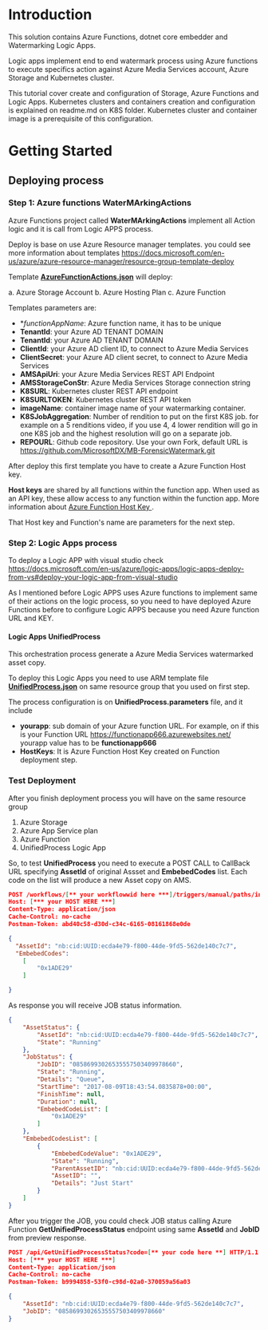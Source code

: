 # Introduction 
This solution contains Azure Functions, dotnet core embedder and Watermarking Logic Apps.

Logic apps implement end to end watermark process using Azure  functions to execute specifics action against Azure Media Services account, Azure Storage and Kubernetes cluster.

This tutorial cover create and configuration of Storage, Azure Functions and Logic Apps. Kubernetes clusters and containers creation and configuration  is explained on readme.md on K8S folder. Kubernetes cluster and container image is a prerequisite  of this configuration.

# Getting Started
## Deploying process


### Step 1: Azure functions WaterMArkingActions
Azure Functions project called **WaterMArkingActions** implement all Action logic and it is call from Logic APPS process.

Deploy is base on use Azure Resource manager templates. you could see more information about templates <a href="https://docs.microsoft.com/en-us/azure/azure-resource-manager/resource-group-template-deploy" target="_blank">https://docs.microsoft.com/en-us/azure/azure-resource-manager/resource-group-template-deploy</a>

Template **<a href="https://github.com/MicrosoftDX/MB-ForensicWatermark/blob/master/MB-ForensicWatermark/WaterMarking/AzureFunctionActions.json" target="_blank">AzureFunctionActions.json</a>** will deploy:

a. Azure Storage Account
b. Azure Hosting Plan
c. Azure Function

Templates parameters are:

* **functionAppName*: Azure function name, it has to be unique
* **TenantId**: your Azure AD TENANT DOMAIN
* **TenantId**: your Azure AD TENANT DOMAIN
* **ClientId**: your Azure AD client ID, to connect to Azure Media Services
* **ClientSecret**: your Azure AD client secret, to connect to Azure Media Services
* **AMSApiUri**: your Azure Media Services REST API Endpoint
* **AMSStorageConStr**: Azure Media Services Storage connection string
* **K8SURL**: Kubernetes cluster REST API endpoint
* **K8SURLTOKEN**: Kubernetes cluster REST API token
* **imageName**: container image name of your watermarking container.
* **K8SJobAggregation**: Number of rendition to put on the first K8S job. for example on a 5 renditions video, if you use 4, 4 lower rendition will go in one K8S job and the highest resolution will go on a separate job.
* **REPOURL**: Github code repository. Use your own Fork, default URL is https://github.com/MicrosoftDX/MB-ForensicWatermark.git


After deploy this first template you have to create a Azure Function Host key. 

**Host keys** are shared by all functions within the function app. When used as an API key, these allow access to any function within the function app. More information about <a href="https://docs.microsoft.com/en-us/azure/azure-functions/functions-bindings-http-webhook#working-with-keys" target="_blank">Azure Function Host Key </a>.

That Host key and Function's name are parameters for the next step. 


### Step 2: Logic Apps process
To deploy a Logic APP with visual studio check https://docs.microsoft.com/en-us/azure/logic-apps/logic-apps-deploy-from-vs#deploy-your-logic-app-from-visual-studio

As I mentioned before Logic APPS uses Azure functions to implement same of their actions on the logic process, so you need to have deployed Azure Functions before to configure Logic APPS because you need Azure function URL and KEY.


#### Logic Apps UnifiedProcess
This orchestration process generate a Azure Media Services watermarked asset copy. 

To deploy this Logic Apps you need to use ARM template  file <a href="https://github.com/MicrosoftDX/MB-ForensicWatermark/blob/master/MB-ForensicWatermark/WaterMarking/UnifiedProcess.json" target="_blank">**UnifiedProcess.json**</a> on same resource group that you used on first step.

The process configuration is on **UnifiedProcess.parameters** file, and it include
* **yourapp**: sub domain of your Azure function URL. For example, on if this is your Function URL https://functionapp666.azurewebsites.net/ yourapp value has to be **functionapp666**
* **HostKeys**: It is Azure Function Host Key created on Function deployment step.




### Test Deployment 
After you finish deployment process you will have on the same resource group

1.  Azure Storage
2. Azure App Service plan
3. Azure Function
4. UnifiedProcess Logic App


So, to test **UnifiedProcess** you need to execute a POST CALL to CallBack URL specifying **AssetId** of original Assset and **EmbebedCodes** list. Each code on the list will produce a new Asset copy on AMS.

```json
POST /workflows/[** your workflowwid here ***]/triggers/manual/paths/invoke?api-version=2016-06-01&amp;sp=%2Ftriggers%2Fmanual%2Frun&amp;sv=1.0&amp;sig=[** your sig **] HTTP/1.1
Host: [*** your HOST HERE ***]
Content-Type: application/json
Cache-Control: no-cache
Postman-Token: abd40c58-d30d-c34c-6165-08161868e0de

{
  "AssetId": "nb:cid:UUID:ecda4e79-f800-44de-9fd5-562de140c7c7",
  "EmbebedCodes": 
    [
    	"0x1ADE29"
    ]

}
```
As response you will receive JOB status information.

```json
{
    "AssetStatus": {
        "AssetId": "nb:cid:UUID:ecda4e79-f800-44de-9fd5-562de140c7c7",
        "State": "Running"
    },
    "JobStatus": {
        "JobID": "08586993026535557503409978660",
        "State": "Running",
        "Details": "Queue",
        "StartTime": "2017-08-09T18:43:54.0835878+00:00",
        "FinishTime": null,
        "Duration": null,
        "EmbebedCodeList": [
            "0x1ADE29"
        ]
    },
    "EmbebedCodesList": [
        {
            "EmbebedCodeValue": "0x1ADE29",
            "State": "Running",
            "ParentAssetID": "nb:cid:UUID:ecda4e79-f800-44de-9fd5-562de140c7c7",
            "AssetID": "",
            "Details": "Just Start"
        }
    ]
}
```

After you trigger the JOB, you could check JOB status calling Azure Function **GetUnifiedProcessStatus** endpoint using same **AssetId** and **JobID** from preview response.
```json
POST /api/GetUnifiedProcessStatus?code=[** your code here **] HTTP/1.1
Host: [*** your HOST HERE ***]
Content-Type: application/json
Cache-Control: no-cache
Postman-Token: b9994858-53f0-c98d-02a0-370059a56a03

{
	"AssetId": "nb:cid:UUID:ecda4e79-f800-44de-9fd5-562de140c7c7",
	"JobID": "08586993026535557503409978660"
}
```

